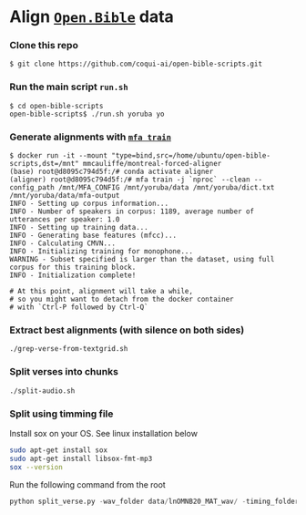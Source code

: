 # Align [`Open.Bible`](https://open.bible/) data

### Clone this repo

```
$ git clone https://github.com/coqui-ai/open-bible-scripts.git
```

### Run the main script `run.sh`

```
$ cd open-bible-scripts
open-bible-scripts$ ./run.sh yoruba yo
```

### Generate alignments with [`mfa train`](https://montreal-forced-aligner.readthedocs.io/en/latest/user_guide/workflows/train_acoustic_model.html)

```
$ docker run -it --mount "type=bind,src=/home/ubuntu/open-bible-scripts,dst=/mnt" mmcauliffe/montreal-forced-aligner
(base) root@d8095c794d5f:/# conda activate aligner
(aligner) root@d8095c794d5f:/# mfa train -j `nproc` --clean --config_path /mnt/MFA_CONFIG /mnt/yoruba/data /mnt/yoruba/dict.txt /mnt/yoruba/data/mfa-output
INFO - Setting up corpus information...
INFO - Number of speakers in corpus: 1189, average number of utterances per speaker: 1.0
INFO - Setting up training data...
INFO - Generating base features (mfcc)...
INFO - Calculating CMVN...
INFO - Initializing training for monophone...
WARNING - Subset specified is larger than the dataset, using full corpus for this training block.
INFO - Initialization complete!

# At this point, alignment will take a while,
# so you might want to detach from the docker container 
# with `Ctrl-P followed by Ctrl-Q`

```

### Extract best alignments (with silence on both sides)

```
./grep-verse-from-textgrid.sh
```

### Split verses into chunks

```
./split-audio.sh
```

### Split using timming file 

Install sox on your OS. See linux installation below
```bash
sudo apt-get install sox
sudo apt-get install libsox-fmt-mp3
sox --version
```

Run the following command from the root

```python
python split_verse.py -wav_folder data/lnOMNB20_MAT_wav/ -timing_folder data/lnOMNB20_timingfiles/timingfiles/MAT/ -book_sfm  data/lnOMNB20_USFM/41MATlnOMNB20.SFM -output /data/MAT/
```